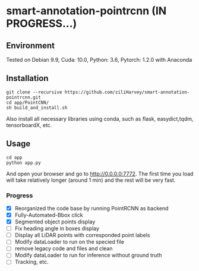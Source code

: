# smart-annotation-pointrcnn (IN PROGRESS...)
## Environment
Tested on Debian 9.9, Cuda: 10.0, Python: 3.6, Pytorch: 1.2.0 with Anaconda

## Installation
```
git clone --recursive https://github.com/ziliHarvey/smart-annotation-pointrcnn.git
cd app/PointCNN/
sh build_and_install.sh
```
Also install all necessary libraries using conda, such as flask, easydict,tqdm, tensorboardX, etc.

## Usage
```
cd app
python app.py
```
And open your browser and go to http://0.0.0.0:7772. The first time you load will take relatively longer (around 1 min)
and the rest will be very fast.

### Progress
- [x] Reorganized the code base by running PointRCNN as backend
- [x] Fully-Automated-Bbox click
- [x] Segmented object points display
- [ ] Fix heading angle in boxes display
- [ ] Display all LiDAR points with corresponded point labels
- [ ] Modify dataLoader to run on the specied file
- [ ] remove legacy code and files and clean
- [ ] Modify dataLoader to run for inference without ground truth
- [ ] Tracking, etc.
